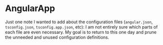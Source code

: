 # AngularApp

Just one note I wanted to add about the configuration files (`angular.json`, `tsconfig.json`, `tsconfig.app.json`, etc): I am not entirely sure which parts of each file are even necessary. My goal is to return to this one day and prune the unneeded and unused configuration definitions.
